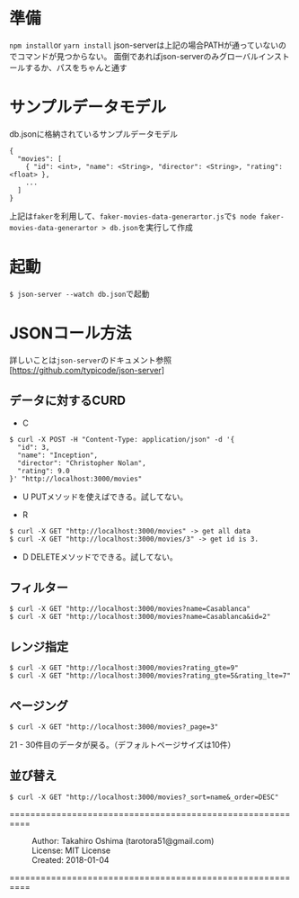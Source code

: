 <!-- vim: set fileencoding=utf-8 : -->

# 準備
`npm install`or `yarn install`
json-serverは上記の場合PATHが通っていないのでコマンドが見つからない。
面倒であればjson-serverのみグローバルインストールするか、パスをちゃんと通す

# サンプルデータモデル

db.jsonに格納されているサンプルデータモデル
```
{
  "movies": [
    { "id": <int>, "name": <String>, "director": <String>, "rating": <float> },
    ...
  ]
}

```
上記は`faker`を利用して、`faker-movies-data-generartor.js`で`$ node faker-movies-data-generartor > db.json`を実行して作成

# 起動
`$ json-server --watch db.json`で起動

# JSONコール方法
詳しいことは`json-server`のドキュメント参照[https://github.com/typicode/json-server]

## データに対するCURD
- C
```
$ curl -X POST -H "Content-Type: application/json" -d '{
  "id": 3,
  "name": "Inception",
  "director": "Christopher Nolan",
  "rating": 9.0
}' "http://localhost:3000/movies"
```

- U
PUTメソッドを使えばできる。試してない。

- R
```
$ curl -X GET "http://localhost:3000/movies" -> get all data
$ curl -X GET "http://localhost:3000/movies/3" -> get id is 3.
```

- D
DELETEメソッドでできる。試してない。

## フィルター
```
$ curl -X GET "http://localhost:3000/movies?name=Casablanca"
$ curl -X GET "http://localhost:3000/movies?name=Casablanca&id=2"
```

## レンジ指定
```
$ curl -X GET "http://localhost:3000/movies?rating_gte=9"
$ curl -X GET "http://localhost:3000/movies?rating_gte=5&rating_lte=7"
```

## ページング
```
$ curl -X GET "http://localhost:3000/movies?_page=3"
```
21 - 30件目のデータが戻る。（デフォルトページサイズは10件）

## 並び替え
```
$ curl -X GET "http://localhost:3000/movies?_sort=name&_order=DESC"
```

==========================================================

  <dl>
   <dd>Author:   Takahiro Oshima (tarotora51@gmail.com)
   <dd>License:  MIT License</dd>
   <dd>Created:  2018-01-04</dd>
  </dl>

==========================================================
